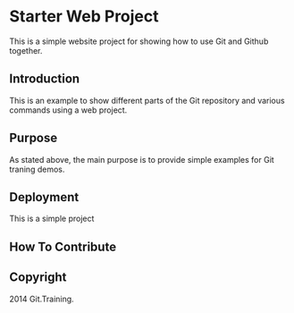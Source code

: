 # Starter Web Project

This is a simple website project for showing how to use Git and Github together.

## Introduction

This is an example to show different parts of the Git repository and various commands using a web project.

## Purpose

As stated above, the main purpose is to provide simple examples for Git traning demos.

## Deployment

This is a simple project

## How To Contribute

## Copyright

2014 Git.Training.